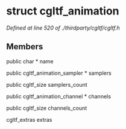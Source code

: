 # struct cgltf_animation

*Defined at line 520 of ./thirdparty/cgltf/cgltf.h*

## Members

public char * name

public cgltf_animation_sampler * samplers

public cgltf_size samplers_count

public cgltf_animation_channel * channels

public cgltf_size channels_count

cgltf_extras extras



